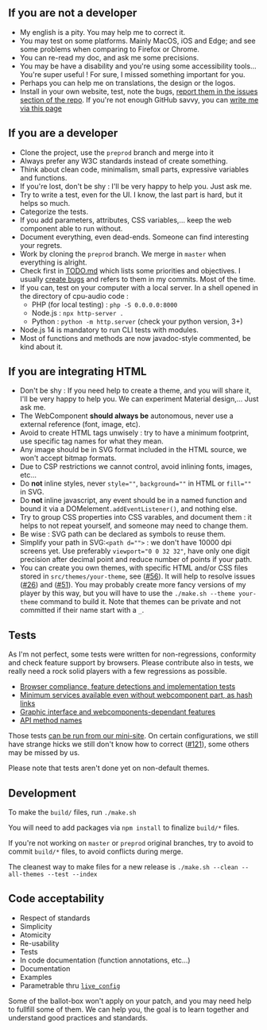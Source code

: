 If you are not a developer
--------------------------

 - My english is a pity. You may help me to correct it.
 - You may test on some platforms. Mainly MacOS, iOS and Edge; and see some problems when comparing to Firefox or Chrome.
 - You can re-read my doc, and ask me some precisions.
 - You may be have a disability and you're using some accessibility tools… You're super useful ! For sure, I missed something important for you.
 - Perhaps you can help me on translations, the design or the logos.
 - Install in your own website, test, note the bugs, [report them in the issues section of the repo](https://github.com/dascritch/cpu-audio/issues). If you're not enough GitHub savvy, you can [write me via this page](https://cpu.dascritch.net/pages/CPU-Audio-Player)


If you are a developer
----------------------

 - Clone the project, use the `preprod` branch and merge into it
 - Always prefer any W3C standards instead of create something.
 - Think about clean code, minimalism, small parts, expressive variables and functions.
 - If you're lost, don't be shy : I'll be very happy to help you. Just ask me.
 - Try to write a test, even for the UI. I know, the last part is hard, but it helps so much.
 - Categorize the tests.
 - If you add parameters, attributes, CSS variables,… keep the web component able to run without.
 - Document everything, even dead-ends. Someone can find interesting your regrets.
 - Work by cloning the `preprod` branch. We merge in `master` when everything is alright.
 - Check first in [TODO.md](TODO.md) which lists some priorities and objectives. I usually [create bugs](https://github.com/dascritch/cpu-audio/issues) and refers to them in my commits. Most of the time.
 - If you can, test on your computer with a local server. In a shell opened in the directory of cpu-audio code :
 	- PHP (for local testing) : `php -S 0.0.0.0:8000`
 	- Node.js : `npx http-server .`
 	- Python : `python -m http.server`  (check your python version, 3+)
 - Node.js 14 is mandatory to run CLI tests with modules.
 - Most of functions and methods are now javadoc-style commented, be kind about it.


If you are integrating HTML
---------------------------

 - Don't be shy : If you need help to create a theme, and you will share it, I'll be very happy to help you. We can experiment Material design,… Just ask me.
 - The WebComponent **should always be** autonomous, never use a external reference (font, image, etc).
 - Avoid to create HTML tags unwisely : try to have a minimum footprint, use specific tag names for what they mean.
 - Any image should be in SVG format included in the HTML source, we won't accept bitmap formats.
 - Due to CSP restrictions we cannot control, avoid inlining fonts, images, etc… 
 - Do **not** inline styles, never `style=""`, `background=""` in HTML or `fill=""` in SVG.
 - Do **not** inline javascript, any event should be in a named function and bound it via a DOMelement`.addEventListener()`, and nothing else.
 - Try to group CSS properties into CSS varables, and document them : it helps to not repeat yourself, and someone may need to change them.
 - Be wise : SVG path can be declared as symbols to reuse them.
 - Simplify your path in SVG:`<path d="">` : we don't have 10000 dpi screens yet. Use preferably `viewport="0 0 32 32"`, have only one digit precision after decimal point and reduce number of points if your path.
 - You can create you own themes, with specific HTML and/or CSS files stored in `src/themes/your-theme`, see ([#56](#56)). It will help to resolve issues ([#26](#26)) and ([#51](#51)). You may probably create more fancy versions of my player by this way, but you will have to use the `./make.sh --theme your-theme` command to build it. Note that themes can be private and not committed if their name start with a `_`.


Tests
-----

As I'm not perfect, some tests were written for non-regressions, conformity and check feature support by browsers. Please contribute also in tests, we really need a rock solid players with a few regressions as possible.

 - [Browser compliance, feature detections and implementation tests](./tests/tests-browser.html)
 - [Minimum services available even without webcomponent part, as hash links](./tests/tests-minimal.html)
 - [Graphic interface and webcomponents-dependant features](./tests/tests-interface.html)
 - [API method names](./tests/tests-api.html)

Those tests [can be run from our mini-site](https://dascritch.github.io/cpu-audio/tests/tests-minimal.html). On certain configurations, we still have strange hicks we still don't know how to correct ([#121](#121)), some others may be missed by us.

Please note that tests aren't done yet on non-default themes.


Development
-----------

To make the `build/` files, run `./make.sh`

You will need to add packages via `npm install` to finalize `build/*` files.

If you're not working on `master` or `preprod` original branches, try to avoid to commit `build/*` files, to avoid conflicts during merge.

The cleanest way to make files for a new release is `./make.sh --clean --all-themes --test --index`


Code acceptability
------------------

 - Respect of standards
 - Simplicity
 - Atomicity
 - Re-usability
 - Tests
 - In code documentation (function annotations, etc…)
 - Documentation
 - Examples
 - Parametrable thru [`live_config`](applications/live_config.html)

Some of the ballot-box won't apply on your patch, and you may need help to fullfill some of them. We can help you, the goal is to learn together and understand good practices and standards.

